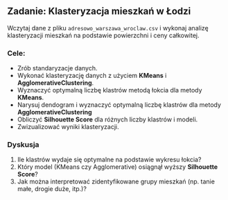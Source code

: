 ## Zadanie: Klasteryzacja mieszkań w Łodzi

Wczytaj dane z pliku `adresowo_warszawa_wroclaw.csv` i wykonaj analizę klasteryzacji mieszkań na podstawie powierzchni i ceny całkowitej.

### Cele:

* Zrób standaryzacje danych. 
* Wykonać klasteryzację danych z użyciem **KMeans** i **AgglomerativeClustering**.
* Wyznaczyć optymalną liczbę klastrów metodą łokcia dla metody **KMeans**. 
* Narysuj dendogram i wyznaczyć optymalną liczbę klastrów dla metody **AgglomerativeClustering**
* Obliczyć **Silhouette Score** dla różnych liczby klastrów i modeli.
* Zwizualizować wyniki klasteryzacji.



### Dyskusja


1. Ile klastrów wydaje się optymalne na podstawie wykresu łokcia?
2. Który model (KMeans czy Agglomerative) osiągnął wyższy **Silhouette Score**?
3. Jak można interpretować zidentyfikowane grupy mieszkań (np. tanie małe, drogie duże, itp.)?
